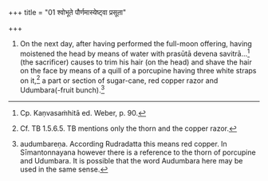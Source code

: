 +++
title = "01 श्वोभूते पौर्णमास्येष्ट्वा प्रसूता"

+++
1. On the next day, after having performed the full-moon offering, having moistened the head by means of water with prasūtā devena savitrā...[^1] (the sacrificer) causes to trim his hair (on the head) and shave the hair on the face by means of a quill of a porcupine having three white straps on it,[^2] a part or section of sugar-cane, red copper razor and Udumbara(-fruit bunch).[^3]  


[^1]: Cp. Kaṇvasaṁhitā ed. Weber, p. 90.  

[^2]: Cf. TB 1.5.6.5. TB mentions only the thorn and the copper razor.  

[^3]: audumbareṇa. According Rudradatta this means red copper. In Sīmantonnayana however there is a reference to the thorn of porcupine and Udumbara. It is possible that the word Audumbara here may be used in the same sense.
